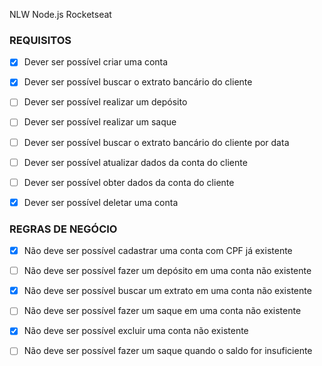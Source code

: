 NLW Node.js Rocketseat

### REQUISITOS

- [X] Dever ser possível criar uma conta

- [X] Dever ser possível buscar o extrato bancário do cliente

- [ ] Dever ser possível realizar um depósito

- [ ] Dever ser possível realizar um saque

- [ ] Dever ser possível buscar o extrato bancário do cliente por data

- [ ] Dever ser possível atualizar dados da conta do cliente
 
- [ ] Dever ser possível obter dados da conta do cliente 

- [X] Dever ser possível deletar uma conta

### REGRAS DE NEGÓCIO

- [X] Não deve ser possível cadastrar uma conta com CPF já existente

- [ ] Não deve ser possível fazer um depósito em uma conta não existente

- [X] Não deve ser possível buscar um extrato em uma conta não existente

- [ ] Não deve ser possível fazer um saque em uma conta não existente

- [X] Não deve ser possível excluir uma conta não existente

- [ ] Não deve ser possível fazer um saque quando o saldo for insuficiente
